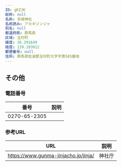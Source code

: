 ```yaml
---
ID: gKZJK
総称: null
名称: 赤城神社
名称読み: アカギジンジャ
別名: null
都道府県: 群馬県
区域: 玉村町
緯度: 36.291649
経度: 139.103012
郵便番号: null
住所: 群馬県佐波郡玉村町大字宇貫585番地
---
```


## その他

### 電話番号

| 番号         | 説明 |
| ------------ | ---- |
| 0270-65-2305 |      |

### 参考URL

| URL                                  | 説明   |
| ------------------------------------ | ------ |
| https://www.gunma-jinjacho.jp/jinja/ | 神社庁 |
